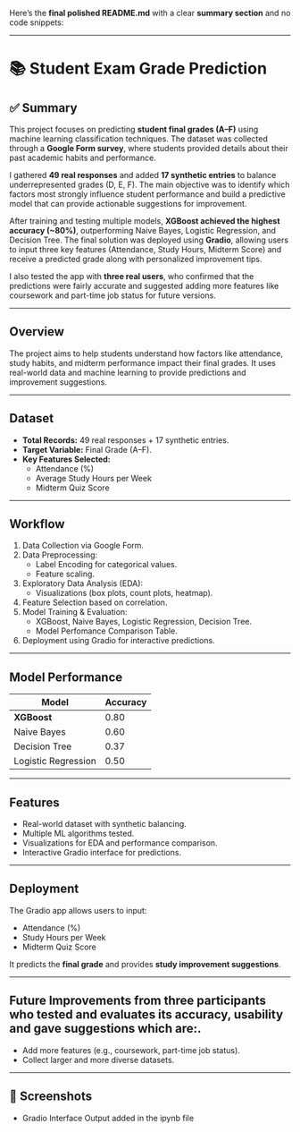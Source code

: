 Here’s the **final polished README.md** with a clear **summary section** and no code snippets:

---

# 📚 Student Exam Grade Prediction

## ✅ Summary
This project focuses on predicting **student final grades (A–F)** using machine learning classification techniques. The dataset was collected through a **Google Form survey**, where students provided details about their past academic habits and performance.  

I gathered **49 real responses** and added **17 synthetic entries** to balance underrepresented grades (D, E, F). The main objective was to identify which factors most strongly influence student performance and build a predictive model that can provide actionable suggestions for improvement.  

After training and testing multiple models, **XGBoost achieved the highest accuracy (~80%)**, outperforming Naive Bayes, Logistic Regression, and Decision Tree. The final solution was deployed using **Gradio**, allowing users to input three key features (Attendance, Study Hours, Midterm Score) and receive a predicted grade along with personalized improvement tips.  

I also tested the app with **three real users**, who confirmed that the predictions were fairly accurate and suggested adding more features like coursework and part-time job status for future versions.

---

##  Overview
The project aims to help students understand how factors like attendance, study habits, and midterm performance impact their final grades. It uses real-world data and machine learning to provide predictions and improvement suggestions.

---

##  Dataset
- **Total Records:** 49 real responses + 17 synthetic entries.
- **Target Variable:** Final Grade (A–F).
- **Key Features Selected:**
  - Attendance (%)
  - Average Study Hours per Week
  - Midterm Quiz Score

---

##  Workflow
1. Data Collection via Google Form.
2. Data Preprocessing:
   - Label Encoding for categorical values.
   - Feature scaling.
3. Exploratory Data Analysis (EDA):
   - Visualizations (box plots, count plots, heatmap).
4. Feature Selection based on correlation.
5. Model Training & Evaluation:
   - XGBoost, Naive Bayes, Logistic Regression, Decision Tree.
   - Model Perfomance Comparison Table.
6. Deployment using Gradio for interactive predictions.

---

##  Model Performance
| Model              | Accuracy |
|--------------------|----------|
| **XGBoost**        | 0.80     |
| Naive Bayes        | 0.60     |
| Decision Tree      | 0.37     |
| Logistic Regression| 0.50     |

---

##  Features
- Real-world dataset with synthetic balancing.
- Multiple ML algorithms tested.
- Visualizations for EDA and performance comparison.
- Interactive Gradio interface for predictions.

---

##  Deployment
The Gradio app allows users to input:
- Attendance (%)
- Study Hours per Week
- Midterm Quiz Score

It predicts the **final grade** and provides **study improvement suggestions**.

---

##  Future Improvements from three participants who tested and  evaluates its accuracy, usability and gave suggestions which are:.
- Add more features (e.g., coursework, part-time job status).
- Collect larger and more diverse datasets.

---

## 📸 Screenshots
- Gradio Interface Output added in the ipynb file
